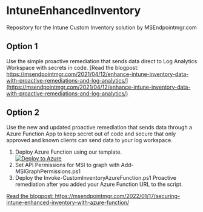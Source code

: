 # IntuneEnhancedInventory
Repository for the Intune Custom Inventory solution by MSEndpointmgr.com

## Option 1 
Use the simple proactive remediation that sends data direct to Log Analytics Workspace with secrets in code. 
[Read the blogpost: https://msendpointmgr.com/2021/04/12/enhance-intune-inventory-data-with-proactive-remediations-and-log-analytics/](https://msendpointmgr.com/2021/04/12/enhance-intune-inventory-data-with-proactive-remediations-and-log-analytics/)

## Option 2 
Use the new and updated proactive remediation that sends data through a Azure Function App to keep secret out of code and secure that only approved and known clients can send data to your log workspace. 

1. Deploy Azure Function using our template.  
[![Deploy to Azure](https://aka.ms/deploytoazurebutton)](https://portal.azure.com/#create/Microsoft.Template/uri/https%3A%2F%2Fraw.githubusercontent.com%2FMSEndpointMgr%2FIntuneEnhancedInventory%2Fmain%2FDeploy%2FSecuredEnhancedInventory.json) 
3. Set API Permissions for MSI to graph with Add-MSIGraphPermissions.ps1 
4. Deploy the Invoke-CustomInventoryAzureFunction.ps1 Proactive remediation after you added your Azure Function URL to the script. 

[Read the blogpost: https://msendpointmgr.com/2022/01/17/securing-intune-enhanced-inventory-with-azure-function/ ](https://msendpointmgr.com/2022/01/17/securing-intune-enhanced-inventory-with-azure-function/)

